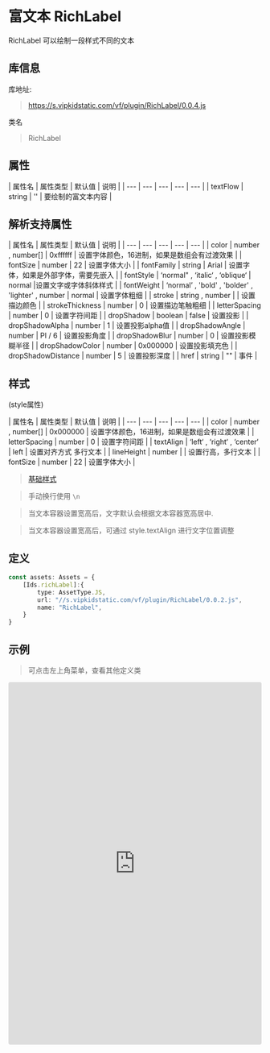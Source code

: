 # 富文本 RichLabel

RichLabel 可以绘制一段样式不同的文本

## 库信息
库地址:
> https://s.vipkidstatic.com/vf/plugin/RichLabel/0.0.4.js

类名
> RichLabel 

## 属性

| 属性名 | 属性类型 | 默认值 | 说明 |
| --- | --- | --- | --- | --- |
| textFlow |  string | '' | 要绘制的富文本内容 |

## 解析支持属性

| 属性名 | 属性类型 | 默认值 | 说明 |
| --- | --- | --- | --- | --- |
| color |  number , number[] | 0xffffff | 设置字体颜色，16进制，如果是数组会有过渡效果 |
| fontSize | number | 22 | 设置字体大小 |
| fontFamily |  string | Arial | 设置字体，如果是外部字体，需要先嵌入 |
| fontStyle | ‘normal" , ‘italic‘ , ‘oblique‘ | normal |设置文字或字体斜体样式 |
| fontWeight |  ‘normal’ , 'bold' , 'bolder' , 'lighter' , number  | normal | 设置字体粗细 |
| stroke |  string , number  |  | 设置描边颜色 |
| strokeThickness |  number  | 0 | 设置描边笔触粗细 |
| letterSpacing | number | 0 | 设置字符间距 |
| dropShadow |  boolean  | false | 设置投影 |
| dropShadowAlpha |  number  | 1 | 设置投影alpha值  |
| dropShadowAngle |  number  | PI / 6 | 设置投影角度 |
| dropShadowBlur |  number  | 0 | 设置投影模糊半径 |
| dropShadowColor |  number  | 0x000000 | 设置投影填充色 |
| dropShadowDistance |  number  | 5 | 设置投影深度 |
| href |  string  | "" | 事件 |

## 样式

(style属性)

| 属性名 | 属性类型 | 默认值 | 说明 |
| --- | --- | --- | --- | --- |
| color |  number , number[] | 0x000000 | 设置字体颜色，16进制，如果是数组会有过渡效果 |
| letterSpacing | number | 0 | 设置字符间距 |
| textAlign | ‘left‘ , ‘right‘ , ‘center‘ | left | 设置对齐方式 多行文本 |
| lineHeight | number |  | 设置行高，多行文本 |
| fontSize | number | 22 | 设置字体大小 |

> [基础样式](/handbook/style.html#样式)

> 手动换行使用 `\n`

> 当文本容器设置宽高后，文字默认会根据文本容器宽高居中.

> 当文本容器设置宽高后，可通过 style.textAlign 进行文字位置调整

## 定义
``` typescript
const assets: Assets = {
    [Ids.richLabel]:{
        type: AssetType.JS,
        url: "//s.vipkidstatic.com/vf/plugin/RichLabel/0.0.2.js",
        name: "RichLabel",
    }
}
```

## 示例

> 可点击左上角菜单，查看其他定义类

   <iframe src="https://codesandbox.io/embed/richlabelexample-ocnb8?fontsize=14&hidenavigation=1&module=%2Fsrc%2Fcomponents.ts&theme=dark"
     style="width:100%; height:720px; border:0; border-radius: 4px; overflow:hidden;"
     title="richLabelExample"
     allow="accelerometer; ambient-light-sensor; camera; encrypted-media; geolocation; gyroscope; hid; microphone; midi; payment; usb; vr; xr-spatial-tracking"
     sandbox="allow-forms allow-modals allow-popups allow-presentation allow-same-origin allow-scripts"
   ></iframe>